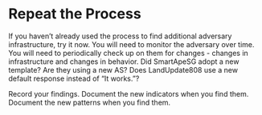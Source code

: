 # Repeat the Process

If you haven’t already used the process to find additional adversary infrastructure, try it now. You will need to monitor the adversary over time. You will need to periodically check up on them for changes - changes in infrastructure and changes in behavior. Did SmartApeSG adopt a new template? Are they using a new AS? Does LandUpdate808 use a new default response instead of “It works.”?

Record your findings. Document the new indicators when you find them. Document the new patterns when you find them.